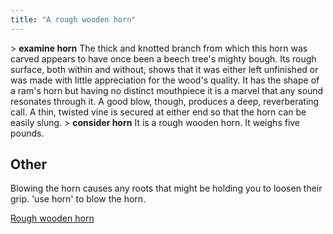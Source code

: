 ```yaml
---
title: "A rough wooden horn"
---
```


\> **examine horn**
The thick and knotted branch from which this horn was carved appears to
have
once been a beech tree's mighty bough. Its rough surface, both within
and
without, shows that it was either left unfinished or was made with
little
appreciation for the wood's quality. It has the shape of a ram's horn
but
having no distinct mouthpiece it is a marvel that any sound resonates
through
it. A good blow, though, produces a deep, reverberating call. A thin,
twisted
vine is secured at either end so that the horn can be easily slung.
\> **consider horn**
It is a rough wooden horn.
It weighs five pounds.

## Other

Blowing the horn causes any roots that might be holding you to loosen
their grip. 'use horn' to blow the horn.

[Rough wooden horn](Category:_Miscellaneous_equipment "wikilink")